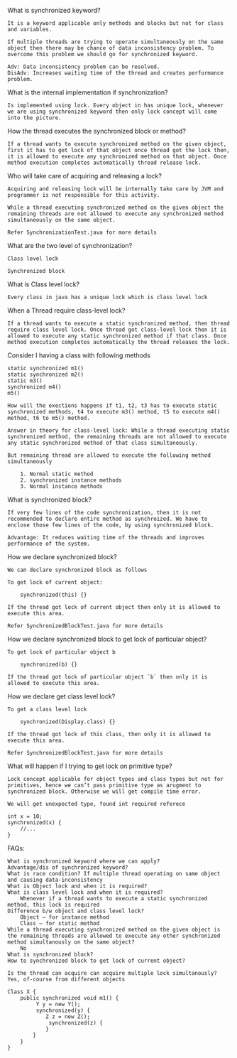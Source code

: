 What is synchronized keyword?

	It is a keyword applicable only methods and blocks but not for class and variables.

	If multiple threads are trying to operate simultaneously on the same object then there may be chance of data inconsistency problem. To overcome this problem we should go for synchronized keyword.

	Adv: Data inconsistency problem can be resolved.
	DisAdv: Increases waiting time of the thread and creates performance problem.

What is the internal implementation if synchronization?

	Is implemented using lock. Every object in has unique lock, whenever we are using synchronized keyword then only lock concept will come into the picture.

How the thread executes the synchronized block or method?

	If a thread wants to execute synchronized method on the given object, first it has to get lock of that object once thread got the lock then, it is allowed to execute any synchronized method on that object. Once method execution completes automatically thread release lock.

Who will take care of acquiring and releasing a lock?

	Acquiring and releasing lock will be internally take care by JVM and programmer is not responsible for this activity.

	While a thread executing synchronized method on the given object the remaining threads are not allowed to execute any synchronized method simultaneously on the same object.

	Refer SynchronizationTest.java for more details

What are the two level of synchronization?

	Class level lock
		
	Synchronized block

What is Class level lock?

	Every class in java has a unique lock which is class level lock

When a Thread require class-level lock?

	If a thread wants to execute a static synchronized method, then thread require class level lock. Once thread got class-level lock then it is allowed to execute any static synchronized method if that class. Once method execution completes automatically the thread releases the lock.
Consider I having a class with following methods

	static synchronized m1()
	static synchronized m2()
	static m3()
	synchronized m4()
	m5()

	How will the exections happens if t1, t2, t3 has to execute static synchronized methods, t4 to execute m3() method, t5 to execute m4() method, t6 to m5() method.

	Answer in theory for class-level lock: While a thread executing static synchronized method, the remaining threads are not allowed to execute any static synchronized method of that class simultaneously.
	
	But remaining thread are allowed to execute the following method simultaneously

		1. Normal static method
		2. synchronized instance methods
		3. Normal instance methods

What is synchronized block?

	If very few lines of the code synchronization, then it is not recommended to declare entire method as synchroized. We have to enclose those few lines of the code, by using synchronized block.

	Advantage: It reduces waiting time of the threads and improves performance of the system.

How we declare synchronized block?

	We can declare synchronized block as follows

	To get lock of current object:

		synchronized(this) {}

	If the thread got lock of current object then only it is allowed to execute this area.

	Refer SynchronizedBlockTest.java for more details

How we declare synchronized block to get lock of particular object?

	To get lock of particular object b

		synchronized(b) {}

	If the thread got lock of particular object `b` then only it is allowed to execute this area.

How we declare get class level lock?

	To get a class level lock
	
		synchronized(Display.class) {}

	If the thread got lock of this class, then only it is allowed to execute this area.

	Refer SynchronizedBlockTest.java for more details

What will happen if I trying to get lock on primitive type?

	Lock concept applicable for object types and class types but not for primitives, hence we can’t pass primitive type as arugment to synchronized block. Otherwise we will get compile time error.

	We will get unexpected type, found int required referece

	int x = 10;
	synchronized(x) {
		//...
	}

FAQs:

	What is synchronized keyword where we can apply?
	Advantage/dis of synchronized keyword?
	What is race condition? If multiple thread operating on same object and causing data-inconsistency
	What is Object lock and when it is required?
	What is class level lock and when it is required?
		Whenever if a thread wants to execute a static synchronized method, this lock is required
	Difference b/w object and class level lock?
		Object – for instance method
		Class – for static method
	While a thread executing synchronized method on the given object is the remaining threads are allowed to execute any other synchronized method simultanously on the same object?
		No
	What is synchronized block?
	How to synchronized block to get lock of current object?
	
	Is the thread can acquire can acquire multiple lock simultanously? Yes, of-course from different objects

	Class X {
		public synchronized void m1() {
			 Y y = new Y();
			 synchronized(y) {
				Z z = new Z();
				 synchronized(z) {
				}
			}
		}
	}

	